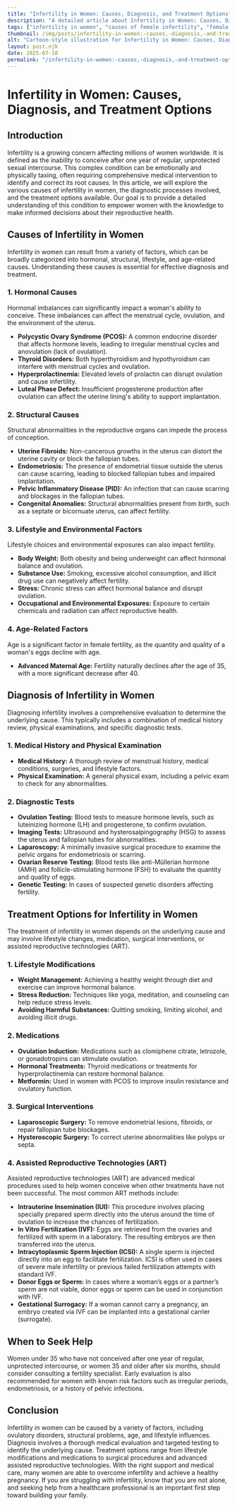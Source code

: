 ```yaml
---
title: "Infertility in Women: Causes, Diagnosis, and Treatment Options"
description: "A detailed article about Infertility in Women: Causes, Diagnosis, and Treatment Options."
tags: ["infertility in women", "causes of female infertility", "female infertility diagnosis", "treatment for infertility in women", "women's fertility issues"]
thumbnail: /img/posts/infertility-in-women:-causes,-diagnosis,-and-treatment-options.webp
alt: "Cartoon-style illustration for Infertility in Women: Causes, Diagnosis, and Treatment Options"
layout: post.njk
date: 2025-07-10
permalink: "/infertility-in-women:-causes,-diagnosis,-and-treatment-options/"
---
```


# Infertility in Women: Causes, Diagnosis, and Treatment Options

## Introduction

Infertility is a growing concern affecting millions of women worldwide. It is defined as the inability to conceive after one year of regular, unprotected sexual intercourse. This complex condition can be emotionally and physically taxing, often requiring comprehensive medical intervention to identify and correct its root causes. In this article, we will explore the various causes of infertility in women, the diagnostic processes involved, and the treatment options available. Our goal is to provide a detailed understanding of this condition to empower women with the knowledge to make informed decisions about their reproductive health.

## Causes of Infertility in Women

Infertility in women can result from a variety of factors, which can be broadly categorized into hormonal, structural, lifestyle, and age-related causes. Understanding these causes is essential for effective diagnosis and treatment.

### 1. Hormonal Causes

Hormonal imbalances can significantly impact a woman's ability to conceive. These imbalances can affect the menstrual cycle, ovulation, and the environment of the uterus.

- **Polycystic Ovary Syndrome (PCOS):** A common endocrine disorder that affects hormone levels, leading to irregular menstrual cycles and anovulation (lack of ovulation).
- **Thyroid Disorders:** Both hyperthyroidism and hypothyroidism can interfere with menstrual cycles and ovulation.
- **Hyperprolactinemia:** Elevated levels of prolactin can disrupt ovulation and cause infertility.
- **Luteal Phase Defect:** Insufficient progesterone production after ovulation can affect the uterine lining's ability to support implantation.

### 2. Structural Causes

Structural abnormalities in the reproductive organs can impede the process of conception.

- **Uterine Fibroids:** Non-cancerous growths in the uterus can distort the uterine cavity or block the fallopian tubes.
- **Endometriosis:** The presence of endometrial tissue outside the uterus can cause scarring, leading to blocked fallopian tubes and impaired implantation.
- **Pelvic Inflammatory Disease (PID):** An infection that can cause scarring and blockages in the fallopian tubes.
- **Congenital Anomalies:** Structural abnormalities present from birth, such as a septate or bicornuate uterus, can affect fertility.

### 3. Lifestyle and Environmental Factors

Lifestyle choices and environmental exposures can also impact fertility.

- **Body Weight:** Both obesity and being underweight can affect hormonal balance and ovulation.
- **Substance Use:** Smoking, excessive alcohol consumption, and illicit drug use can negatively affect fertility.
- **Stress:** Chronic stress can affect hormonal balance and disrupt ovulation.
- **Occupational and Environmental Exposures:** Exposure to certain chemicals and radiation can affect reproductive health.

### 4. Age-Related Factors

Age is a significant factor in female fertility, as the quantity and quality of a woman's eggs decline with age.

- **Advanced Maternal Age:** Fertility naturally declines after the age of 35, with a more significant decrease after 40.

## Diagnosis of Infertility in Women

Diagnosing infertility involves a comprehensive evaluation to determine the underlying cause. This typically includes a combination of medical history review, physical examinations, and specific diagnostic tests.

### 1. Medical History and Physical Examination

- **Medical History:** A thorough review of menstrual history, medical conditions, surgeries, and lifestyle factors.
- **Physical Examination:** A general physical exam, including a pelvic exam to check for any abnormalities.

### 2. Diagnostic Tests

- **Ovulation Testing:** Blood tests to measure hormone levels, such as luteinizing hormone (LH) and progesterone, to confirm ovulation.
- **Imaging Tests:** Ultrasound and hysterosalpingography (HSG) to assess the uterus and fallopian tubes for abnormalities.
- **Laparoscopy:** A minimally invasive surgical procedure to examine the pelvic organs for endometriosis or scarring.
- **Ovarian Reserve Testing:** Blood tests like anti-Müllerian hormone (AMH) and follicle-stimulating hormone (FSH) to evaluate the quantity and quality of eggs.
- **Genetic Testing:** In cases of suspected genetic disorders affecting fertility.

## Treatment Options for Infertility in Women

The treatment of infertility in women depends on the underlying cause and may involve lifestyle changes, medication, surgical interventions, or assisted reproductive technologies (ART).

### 1. Lifestyle Modifications

- **Weight Management:** Achieving a healthy weight through diet and exercise can improve hormonal balance.
- **Stress Reduction:** Techniques like yoga, meditation, and counseling can help reduce stress levels.
- **Avoiding Harmful Substances:** Quitting smoking, limiting alcohol, and avoiding illicit drugs.

### 2. Medications

- **Ovulation Induction:** Medications such as clomiphene citrate, letrozole, or gonadotropins can stimulate ovulation.
- **Hormonal Treatments:** Thyroid medications or treatments for hyperprolactinemia can restore hormonal balance.
- **Metformin:** Used in women with PCOS to improve insulin resistance and ovulatory function.

### 3. Surgical Interventions

- **Laparoscopic Surgery:** To remove endometrial lesions, fibroids, or repair fallopian tube blockages.
- **Hysteroscopic Surgery:** To correct uterine abnormalities like polyps or septa.

### 4. Assisted Reproductive Technologies (ART)

Assisted reproductive technologies (ART) are advanced medical procedures used to help women conceive when other treatments have not been successful. The most common ART methods include:

- **Intrauterine Insemination (IUI):** This procedure involves placing specially prepared sperm directly into the uterus around the time of ovulation to increase the chances of fertilization.
- **In Vitro Fertilization (IVF):** Eggs are retrieved from the ovaries and fertilized with sperm in a laboratory. The resulting embryos are then transferred into the uterus.
- **Intracytoplasmic Sperm Injection (ICSI):** A single sperm is injected directly into an egg to facilitate fertilization. ICSI is often used in cases of severe male infertility or previous failed fertilization attempts with standard IVF.
- **Donor Eggs or Sperm:** In cases where a woman’s eggs or a partner’s sperm are not viable, donor eggs or sperm can be used in conjunction with IVF.
- **Gestational Surrogacy:** If a woman cannot carry a pregnancy, an embryo created via IVF can be implanted into a gestational carrier (surrogate).

## When to Seek Help

Women under 35 who have not conceived after one year of regular, unprotected intercourse, or women 35 and older after six months, should consider consulting a fertility specialist. Early evaluation is also recommended for women with known risk factors such as irregular periods, endometriosis, or a history of pelvic infections.

## Conclusion

Infertility in women can be caused by a variety of factors, including ovulatory disorders, structural problems, age, and lifestyle influences. Diagnosis involves a thorough medical evaluation and targeted testing to identify the underlying cause. Treatment options range from lifestyle modifications and medications to surgical procedures and advanced assisted reproductive technologies. With the right support and medical care, many women are able to overcome infertility and achieve a healthy pregnancy. If you are struggling with infertility, know that you are not alone, and seeking help from a healthcare professional is an important first step toward building your family.